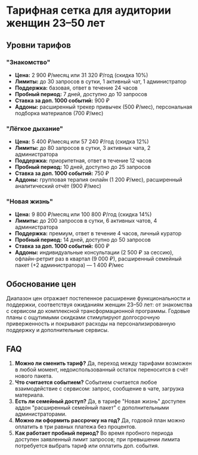 # Тарифная сетка для аудитории женщин 23–50 лет

## Уровни тарифов

### "Знакомство"
- **Цена:** 2 900 ₽/месяц или 31 320 ₽/год (скидка 10%)
- **Лимиты:** до 30 запросов в сутки, 1 активный чат, 1 администратор
- **Поддержка:** базовая, ответ в течение 24 часов
- **Пробный период:** 7 дней, доступно до 10 запросов
- **Ставка за доп. 1000 событий:** 900 ₽
- **Аддоны:** расширенный трекер привычек (500 ₽/мес), персональная подборка материалов (700 ₽/мес)

### "Лёгкое дыхание"
- **Цена:** 5 400 ₽/месяц или 57 240 ₽/год (скидка 12%)
- **Лимиты:** до 80 запросов в сутки, 3 активных чата, 2 администратора
- **Поддержка:** приоритетная, ответ в течение 12 часов
- **Пробный период:** 10 дней, доступно до 25 запросов
- **Ставка за доп. 1000 событий:** 750 ₽
- **Аддоны:** групповая терапия онлайн (1 200 ₽/мес), расширенный аналитический отчёт (900 ₽/мес)

### "Новая жизнь"
- **Цена:** 9 800 ₽/месяц или 100 800 ₽/год (скидка 14%)
- **Лимиты:** до 200 запросов в сутки, 6 активных чатов, 4 администратора
- **Поддержка:** премиум, ответ в течение 4 часов, личный куратор
- **Пробный период:** 14 дней, доступно до 50 запросов
- **Ставка за доп. 1000 событий:** 600 ₽
- **Аддоны:** индивидуальные консультации (2 500 ₽ за сессию), офлайн-ретрит раз в квартал (9 000 ₽), расширенный семейный пакет (+2 администратора) — 1 400 ₽/мес

## Обоснование цен
Диапазон цен отражает постепенное расширение функциональности и поддержки, соответствуя ожиданиям женщин 23–50 лет: от знакомства с сервисом до комплексной трансформационной программы. Годовые планы с ощутимыми скидками стимулируют долгосрочную приверженность и покрывают расходы на персонализированную поддержку и дополнительные сервисы.

## FAQ
1. **Можно ли сменить тариф?** Да, переход между тарифами возможен в любой момент, недоиспользованный остаток переносится в счёт нового пакета.
2. **Что считается событием?** Событием считается любое взаимодействие с сервисом: запрос, сообщение в чате, загрузка материала.
3. **Есть ли семейный доступ?** Да, в тарифе "Новая жизнь" доступен аддон "расширенный семейный пакет" с дополнительными администраторами.
4. **Можно ли оформить рассрочку на год?** Да, годовой план можно оплатить в три равных платежа без процентов.
5. **Как работает пробный период?** Во время пробного периода доступен заявленный лимит запросов; при превышении лимита потребуется выбрать тариф или оплатить доп. события.
